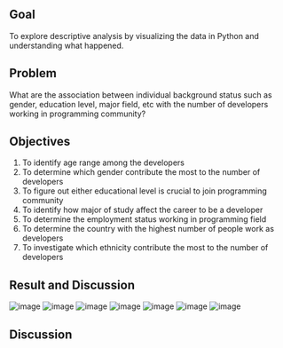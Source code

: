 ## Goal
To explore descriptive analysis by visualizing the data in Python and understanding what happened.
## Problem
What are the association between individual background status such as gender, education level, major field, etc with the number of developers working in programming community?
## Objectives
1. To identify age range among the developers
2. To determine which gender contribute the most to the number of developers
3. To figure out either educational level is crucial to join programming community
4. To identify how major of study affect the career to be a developer
5. To determine the employment status working in programming field
6. To determine the country with the highest number of people work as developers
7. To investigate which ethnicity contribute the most to the number of developers
## Result and Discussion
![image](https://github.com/deelaaa/Data-Science-Project/assets/129021858/7d27bcdc-a18c-4a29-9099-075c0d65499e)
![image](https://github.com/deelaaa/Data-Science-Project/assets/129021858/3bb77d66-2091-4373-8de3-f4c080e8127f)
![image](https://github.com/deelaaa/Data-Science-Project/assets/129021858/b0ba1922-0122-4e92-9f1b-2ceff2c15c5b)
![image](https://github.com/deelaaa/Data-Science-Project/assets/129021858/cc28360a-6bf4-4ee2-95b6-d08c00968f66)
![image](https://github.com/deelaaa/Data-Science-Project/assets/129021858/b8feaf5f-7cf1-454c-8bac-83799e75d454)
![image](https://github.com/deelaaa/Data-Science-Project/assets/129021858/1d99bcc1-6b3d-4a15-ba51-640b983f39a0)
![image](https://github.com/deelaaa/Data-Science-Project/assets/129021858/eb108b03-40b9-4ab5-8e06-1fcbbdefb2f2)
## Discussion

